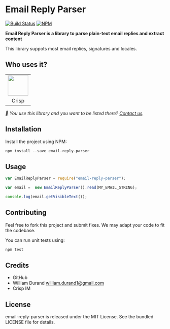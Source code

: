 # Email Reply Parser

[![Build Status](https://travis-ci.org/crisp-dev/email-reply-parser.svg?branch=master)](https://travis-ci.org/crisp-dev/email-reply-parser) [![NPM](https://img.shields.io/npm/v/email-reply-parser.svg)](https://www.npmjs.com/package/email-reply-parser])

**Email Reply Parser is a library to parse plain-text email replies and extract content**

This library suppots most email replies, signatures and locales.

## Who uses it?

<table>
<tr>
<td align="center"><a href="https://crisp.chat/"><img src="https://crisp.chat/favicon-256x256.png" height="64" /></a></td>
</tr>
<tr>
<td align="center">Crisp</td>
</tr>
</table>

_👋 You use this library and you want to be listed there? [Contact us](https://crisp.chat/)._

## Installation

Install the project using NPM:

``` javascript
npm install --save email-reply-parser
```

## Usage


``` javascript
var EmailReplyParser = require("email-reply-parser");

var email =  new EmailReplyParser().read(MY_EMAIL_STRING);

console.log(email.getVisibleText());
```


## Contributing

Feel free to fork this project and submit fixes. We may adapt your code to fit the codebase. 

You can run unit tests using:

``` javascript
npm test
```

## Credits

* GitHub
* William Durand <william.durand1@gmail.com>
* Crisp IM

## License

email-reply-parser is released under the MIT License. See the bundled LICENSE
file for details.

